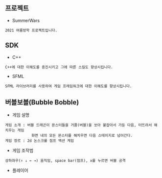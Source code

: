 ## 프로젝트
* SummerWars
```
2021 여름방학 프로젝트입니다.
```
## SDK
* C++
```
C++에 대한 이해도를 증진시키고 그에 따른 스킬도 향상시킵니다.
```
* SFML
```
SFML 라이브러리를 사용하여 게임 프레임워크에 대한 이해도를 향상시킵니다.
```

## 버블보블(Bubble Bobble)
* 게임 설명
```
게임 소개 : 버블 드래곤이 몬스터들을 거품(버블)을 쏘아 붙잡아서 가둔 다음, 터뜨려서 해치우는 게임
            화면 내의 모든 몬스터를 해치우면 다음 스테이지로 넘어간다.
게임 장르 : 2d 논스크롤 점프 액션 게임
```
* 게임 조작법
```
상하좌우(↑ ↓ ← →) 움직임, space bar(점프), x를 누르면 버블 공격
```
* 플레이어
